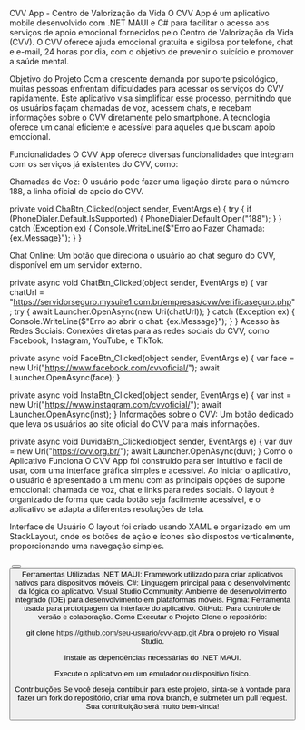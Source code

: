 CVV App - Centro de Valorização da Vida
O CVV App é um aplicativo mobile desenvolvido com .NET MAUI e C# para facilitar o acesso aos serviços de apoio emocional fornecidos pelo Centro de Valorização da Vida (CVV). O CVV oferece ajuda emocional gratuita e sigilosa por telefone, chat e e-mail, 24 horas por dia, com o objetivo de prevenir o suicídio e promover a saúde mental.

Objetivo do Projeto
Com a crescente demanda por suporte psicológico, muitas pessoas enfrentam dificuldades para acessar os serviços do CVV rapidamente. Este aplicativo visa simplificar esse processo, permitindo que os usuários façam chamadas de voz, acessem chats, e recebam informações sobre o CVV diretamente pelo smartphone. A tecnologia oferece um canal eficiente e acessível para aqueles que buscam apoio emocional.

Funcionalidades
O CVV App oferece diversas funcionalidades que integram com os serviços já existentes do CVV, como:

Chamadas de Voz: O usuário pode fazer uma ligação direta para o número 188, a linha oficial de apoio do CVV.

private void ChaBtn_Clicked(object sender, EventArgs e) {
    try {
        if (PhoneDialer.Default.IsSupported) {
            PhoneDialer.Default.Open("188");
        }
    } catch (Exception ex) {
        Console.WriteLine($"Erro ao Fazer Chamada: {ex.Message}");
    }
}

Chat Online: Um botão que direciona o usuário ao chat seguro do CVV, disponível em um servidor externo.

private async void ChatBtn_Clicked(object sender, EventArgs e) {
    var chatUrl = "https://servidorseguro.mysuite1.com.br/empresas/cvw/verificaseguro.php";
    try {
        await Launcher.OpenAsync(new Uri(chatUrl));
    } catch (Exception ex) {
        Console.WriteLine($"Erro ao abrir o chat: {ex.Message}");
    }
}
Acesso às Redes Sociais: Conexões diretas para as redes sociais do CVV, como Facebook, Instagram, YouTube, e TikTok.

private async void FaceBtn_Clicked(object sender, EventArgs e) {
    var face = new Uri("https://www.facebook.com/cvvoficial/");
    await Launcher.OpenAsync(face);
}

private async void InstaBtn_Clicked(object sender, EventArgs e) {
    var inst = new Uri("https://www.instagram.com/cvvoficial/");
    await Launcher.OpenAsync(inst);
}
Informações sobre o CVV: Um botão dedicado que leva os usuários ao site oficial do CVV para mais informações.

private async void DuvidaBtn_Clicked(object sender, EventArgs e) {
    var duv = new Uri("https://cvv.org.br/");
    await Launcher.OpenAsync(duv);
}
Como o Aplicativo Funciona
O CVV App foi construído para ser intuitivo e fácil de usar, com uma interface gráfica simples e acessível. Ao iniciar o aplicativo, o usuário é apresentado a um menu com as principais opções de suporte emocional: chamada de voz, chat e links para redes sociais. O layout é organizado de forma que cada botão seja facilmente acessível, e o aplicativo se adapta a diferentes resoluções de tela.

Interface de Usuário
O layout foi criado usando XAML e organizado em um StackLayout, onde os botões de ação e ícones são dispostos verticalmente, proporcionando uma navegação simples.

<StackLayout>
    <ImageButton x:Name="DuvidaBtn" Clicked="DuvidaBtn_Clicked" Source="questoes.png" WidthRequest="50" HeightRequest="50" HorizontalOptions="EndAndExpand" Margin="0,20,0,45"/>
    <Image Margin="40,0,40,30" Source="logo.png" WidthRequest="355" HeightRequest="238" Aspect="AspectFit" />
    <Button x:Name="ChaBtn" Text="CHAMADA DE VOZ" Clicked="ChaBtn_Clicked" BackgroundColor="#00BBF4" WidthRequest="310" HeightRequest="75" CornerRadius="50" />
    <Button x:Name="ChatBtn" Text="CHAT" Clicked="ChatBtn_Clicked" BackgroundColor="#00BBF4" WidthRequest="310" HeightRequest="75" CornerRadius="50" Margin="10" />
    <HorizontalStackLayout>
        <ImageButton x:Name="FaceBtn" Clicked="FaceBtn_Clicked" Source="face.png" WidthRequest="70" HeightRequest="70" />
        <ImageButton x:Name="InstaBtn" Clicked="InstaBtn_Clicked" Source="instagram.png" WidthRequest="70" HeightRequest="70" />
    </HorizontalStackLayout>
</StackLayout>
Ferramentas Utilizadas
.NET MAUI: Framework utilizado para criar aplicativos nativos para dispositivos móveis.
C#: Linguagem principal para o desenvolvimento da lógica do aplicativo.
Visual Studio Community: Ambiente de desenvolvimento integrado (IDE) para desenvolvimento em plataformas móveis.
Figma: Ferramenta usada para prototipagem da interface do aplicativo.
GitHub: Para controle de versão e colaboração.
Como Executar o Projeto
Clone o repositório:

git clone https://github.com/seu-usuario/cvv-app.git
Abra o projeto no Visual Studio.

Instale as dependências necessárias do .NET MAUI.

Execute o aplicativo em um emulador ou dispositivo físico.

Contribuições
Se você deseja contribuir para este projeto, sinta-se à vontade para fazer um fork do repositório, criar uma nova branch, e submeter um pull request. Sua contribuição será muito bem-vinda!
